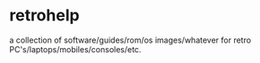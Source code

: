 # retrohelp
a collection of software/guides/rom/os images/whatever for retro PC's/laptops/mobiles/consoles/etc.
